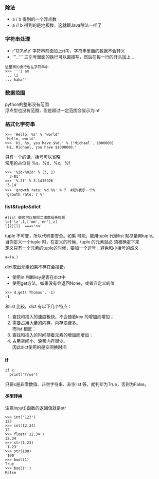 ### 除法
-  a / b   得到的一个浮点数
- a // b  得到的是地板数，这就跟Java除法一样了
### 字符串处理
- r'123\e\e'  字符串前面加上r\(R\)，字符串里面的数据不会转义
- '''...'''  三引号里面的换行可以直接写，然后在每一行的开头加上...  
```
这里面的换行也在字符串中
>>> '''i am
... lz
... haha'''
```
### 数据范围
python的整形没有范围  
浮点型也没有范围，但是超过一定范围会显示为inf
### 格式化字符串
```
>>> 'Hello, %s' % 'world'
'Hello, world'
>>> 'Hi, %s, you have $%d.' % ('Michael', 1000000)
'Hi, Michael, you have $1000000.'
```
只有一个的话，括号可以省略  
常用的占位符 %s、%d、%x、%f
```
>>> '%2d-%02d' % (3, 1)
' 3-01'
>>> '%.2f' % 3.1415926
'3.14'
>>> 'growth rate: %d %%' % 7  #双%表示一个%
'growth rate: 7 %'
```
### list&tuple&dict
```
#list 嵌套可以按照二维数组来处理
l=['lz',1,['mm','nn'],z]
l[2][1]  ===>'nn'
```
tuple 不可变，所以代码更安全。如果
可能，能用tuple 代替list 就尽量用tuple。  
当你定义一个tuple 时，在定义的时候，tuple 的元素就必
须被确定下来  
定义只有一个元素的tuple的时候，要加一个逗号，避免和小括号的歧义
```
a=(a,)
```
dict取出元素如果不存在会报错。   
- 使用in 判断key是否在dict中
- 使用get方法，如果没有会返回None，或者自定义的值
```
>>> d.get('Thomas', -1)
-1
```
和list 比较，dict 有以下几个特点：
1. 查找和插入的速度极快，不会随着key 的增加而增加；
2. 需要占用大量的内存，内存浪费多。  
而list 相反：
1. 查找和插入的时间随着元素的增加而增加；
2. 占用空间小，浪费内存很少。  
因此dict使用的是空间换时间

### if
```
if x:
  print('True')
```
只要x是非零数值、非空字符串、非空list 等，就判断为True，否则为False。  
#### 类型转换
 注意input()函数的返回值就是str
 ```
 >>> int('123')
123
>>> int(12.34)
12
>>> float('12.34')
12.34
>>> str(1.23)
'1.23'
>>> str(100)
'100'
>>> bool(1)
True
>>> bool('')
False
```










